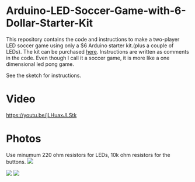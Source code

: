 # Arduino-LED-Soccer-Game-with-6-Dollar-Starter-Kit
This repository contains the code and instructions to make a two-player LED soccer game using only a $6 Arduino starter kit.(plus a couple of LEDs). The kit can be purchased <a href="http://www.aliexpress.com/item/new-Starter-Kit-UNO-R3-mini-Breadboard-LED-jumper-wire-button-for-arduino-compatile-free-shipping/32376070450.html">here</a>. Instructions are written as comments in the code. Even though I call it a soccer game, it is more like a one dimensional led pong game.

See the sketch for instructions.

# Video

https://youtu.be/jLHuaxJLStk


# Photos

Use minumum 220 ohm resistors for LEDs, 10k ohm resistors for the buttons.
<img src="https://i.imgur.com/5oahTsd.png"/>

<img src="http://i.imgur.com/qmDUGQw.jpg"/>

<img src="http://i.imgur.com/UZ1gtew.jpg"/>




